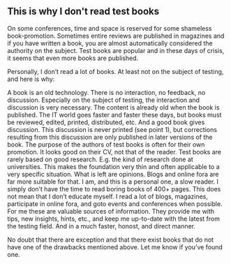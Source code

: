 ## This is why I don't read test books

On some conferences, time and space is reserved for some shameless book-promotion. Sometimes entire reviews are published in magazines and if you have written a book, you are almost automatically considered the authority on the subject. Test books are popular and in these days of crisis, it seems that even more books are published.

Personally, I don’t read a lot of books. At least not on the subject of testing, and here is why:

A book is an old technology. There is no interaction, no feedback, no discussion. Especially on the subject of testing, the interaction and discussion is very necessary.
The content is already old when the book is published. The IT world goes faster and faster these days, but books must be reviewed, edited, printed, distributed, etc. And a good book gives discussion. This discussion is never printed (see point 1), but corrections resulting from this discussion are only published in later versions of the book.
The purpose of the authors of test books is often for their own promotion. It looks good on their CV, not that of the reader.
Test books are rarely based on good research. E.g. the kind of research done at universities. This makes the foundation very thin and often applicable to a very specific situation. What is left are opinions. Blogs and online fora are far more suitable for that.
I am, and this is a personal one, a slow reader. I simply don’t have the time to read boring books of 400+ pages.
This does not mean that I don’t educate myself. I read a lot of blogs, magazines, participate in online fora, and goto events and conferences when possible. For me these are valuable sources of information. They provide me with tips, new insights, hints, etc., and keep me up-to-date with the latest from the testing field. And in a much faster, honost, and direct manner.

No doubt that there are exception and that there exist books that do not have one of the drawbacks mentioned above. Let me know if you’ve found one.